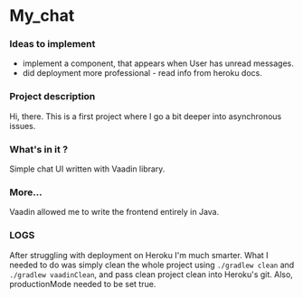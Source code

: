 # My_chat

### Ideas to implement
- implement a component, that appears when User has unread messages.
- did deployment more professional - read info from heroku docs.
### Project description

Hi, there. This is a first project where I go a bit deeper into asynchronous issues.

### What's in it ?
Simple chat UI written with Vaadin library.


### More...
Vaadin allowed me to write the frontend entirely in Java.


### LOGS
After struggling with deployment on Heroku I'm much smarter. 
What I needed to do was simply clean the whole project using `./gradlew clean` and `./gradlew vaadinClean`,
and pass clean project clean into Heroku's git. 
Also, productionMode needed to be set true.














 




